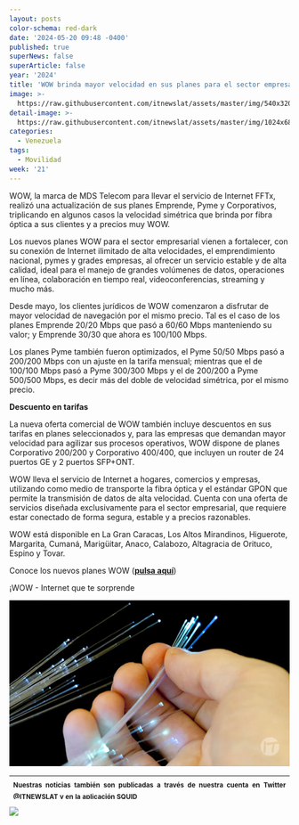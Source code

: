 ```yaml
---
layout: posts
color-schema: red-dark
date: '2024-05-20 09:48 -0400'
published: true
superNews: false
superArticle: false
year: '2024'
title: 'WOW brinda mayor velocidad en sus planes para el sector empresarial '
image: >-
  https://raw.githubusercontent.com/itnewslat/assets/master/img/540x320/Fibra-Optica-p.jpg
detail-image: >-
  https://raw.githubusercontent.com/itnewslat/assets/master/img/1024x680/Fibra-Optica-g.jpg
categories:
  - Venezuela
tags:
  - Movilidad
week: '21'
---
```

WOW, la marca de MDS Telecom para llevar el servicio de Internet FFTx, realizó una actualización de sus planes Emprende, Pyme y Corporativos, triplicando en algunos casos la velocidad simétrica que brinda por fibra óptica a sus clientes y a precios muy WOW.

Los nuevos planes WOW para el sector empresarial vienen a fortalecer, con su conexión de Internet ilimitado de alta velocidades, el emprendimiento nacional, pymes y grades empresas, al ofrecer un servicio estable y de alta calidad, ideal para el manejo de grandes volúmenes de datos, operaciones en línea, colaboración en tiempo real, videoconferencias, streaming y mucho más.

Desde mayo, los clientes jurídicos de WOW comenzaron a disfrutar de mayor velocidad de navegación por el mismo precio. Tal es el caso de los planes Emprende 20/20 Mbps que pasó a 60/60 Mbps manteniendo su valor; y Emprende 30/30 que ahora es 100/100 Mbps. 

Los planes Pyme también fueron optimizados, el Pyme 50/50 Mbps pasó a 200/200 Mbps con un ajuste en la tarifa mensual; mientras que el de 100/100 Mbps pasó a Pyme 300/300 Mbps y el de 200/200 a Pyme 500/500 Mbps, es decir más del doble de velocidad simétrica, por el mismo precio.

**Descuento en tarifas**

La nueva oferta comercial de WOW también incluye descuentos en sus tarifas en planes seleccionados y, para las empresas que demandan mayor velocidad para agilizar sus procesos operativos, WOW dispone de planes Corporativo 200/200 y Corporativo 400/400, que incluyen un router de 24 puertos GE y 2 puertos SFP+ONT.

WOW lleva el servicio de Internet a hogares, comercios y empresas, utilizando como medio de transporte la fibra óptica y el estándar GPON que permite la transmisión de datos de alta velocidad. Cuenta con una oferta de servicios diseñada exclusivamente para el sector empresarial, que requiere estar conectado de forma segura, estable y a precios razonables.

WOW está disponible en La Gran Caracas, Los Altos Mirandinos, Higuerote, Margarita, Cumaná, Marigüitar, Anaco, Calabozo, Altagracia de Orituco, Espino y Tovar.

Conoce los nuevos planes WOW ([**pulsa aquí**](https://wow.com.ve/#planes)) 
 
¡WOW - Internet que te sorprende

![](https://raw.githubusercontent.com/itnewslat/assets/master/img/540x320/Fibra-Optica-p.jpg)

<table style="height: 42px;" width="569">
<tbody>
<tr>
<td style="text-align: justify;"><sub><strong>Nuestras noticias también son publicadas a través de nuestra cuenta en Twitter <a href="https://twitter.com/itnewslat?lang=es">@ITNEWSLAT</a> y en la aplicación <a href="https://squidapp.co/en/">SQUID</a></strong></sub></td>
</tr>
</tbody>
</table>

<img src="https://tracker.metricool.com/c3po.jpg?hash=56f88a41e39ab42c063cc51676587a04"/>